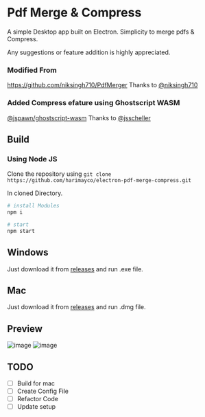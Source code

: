 # Pdf Merge & Compress

A simple Desktop app built on Electron.
Simplicity to merge pdfs & Compress.

Any suggestions or feature addition is highly appreciated.

### Modified From
https://github.com/niksingh710/PdfMerger Thanks to [@niksingh710](https://github.com/niksingh710)

### Added Compress efature using Ghostscript WASM
[@jspawn/ghostscript-wasm](https://www.npmjs.com/package/@jspawn/ghostscript-wasm) Thanks to [@jsscheller](https://github.com/jsscheller)

## Build

### Using Node JS

Clone the repository using `git clone https://github.com/harimayco/electron-pdf-merge-compress.git`

In cloned Directory.

```bash
# install Modules
npm i

# start
npm start
```

## Windows

Just download it from [releases](https://github.com/harimayco/electron-pdf-merge-compress/releases) and run .exe file.

## Mac

Just download it from [releases](https://github.com/harimayco/electron-pdf-merge-compress/releases) and run .dmg file.

## Preview

![image](https://user-images.githubusercontent.com/5478980/199373618-6b5b8bbc-1db5-4481-9b40-cd6a9712286c.png)
![image](https://user-images.githubusercontent.com/5478980/199373761-f7c999c1-c31d-4614-8c6a-f14860f27f43.png)


## TODO

- [ ] Build for mac
- [ ] Create Config File
- [ ] Refactor Code
- [ ] Update setup
